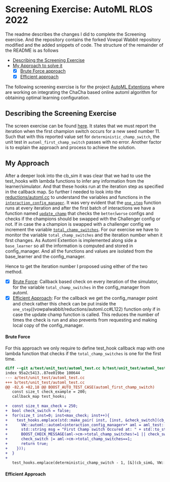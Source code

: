 # Screening Exercise: AutoML RLOS 2022

The readme describes the changes I did to complete the Screening exercise. And the repository contains the forked Vowpal Wabbit repository modified and the added snippets of code. The structure of the remainder of the README is as follows

- [Describing the Screening Exercise](#describing-the-screening-exercise)
- [My Approach to solve it](#my-approach)
    - [X] [Brute Force approach](#brute-force)
    - [X] [Efficient approach](#efficient-approach)

The following screening exercise is for the project [AutoML Extentions](https://vowpalwabbit.org/rlos/2022/projects#automl-extensions) where are working on integrating the ChaCha based online automl algorithm for obtaining optimal learning configuration.

## Describing the Screening Exercise

The screen exercise can be found [here](https://vowpalwabbit.org/rlos/2022/projects#screening-exercise). It states that we must report the iteration when the first champion switch occurs for a new seed number 11. Such that with this reported value set for `deterministic_champ_switch`, the unit test in `automl_first_champ_switch` passes with no error. Another factor is to explain the approach and process to achieve the solution.

## My Approach

After a deeper look into the cb_sim it was clear that we had to use the test_hooks with lambda functions to infer any information from the learner/simulator. And that these hooks run at the iteration step as specified in the callback map. So further I needed to look into the [reductions/automl.cc](vowpalwabbit/reductions/automl.cc) to understand the variables and functions in the [`interaction_config_manager`](vowpalwabbit/reductions/automl.cc#L154). It was very evident that the [`one_step`](vowpalwabbit/reductions/automl.cc#L122) function runs at every iteration and after the first batch of interactions we have a function named [`update_champ`](vowpalwabbit/reductions/automl.cc#L407) that checks the `better`/`worse` configs and checks if the champions should be swapped with the Challenger config or not. If in case the a champion is swapped with a challenger config we increment the variable [`total_champ_switches`](vowpalwabbit/reductions/automl.cc#L485). For our exercise we have to monitor the variable `total_champ_switches` and the iteration number when it first changes. As Automl Extention is implemented along side a `base_learner` so all the information is computed and stored in config_manager. And all the functions and values are isolated from the base_learner and the config_manager.

Hence to get the iteration number I proposed using either of the two method.
- [X] [Brute Force](#brute-force): Callback based check on every iteration of the simulator, for the variable `total_champ_switches` in the config_manager from automl.
- [X] [Efficient Approach](#efficient-approach): For the callback we get the config_manager point and check rather this check can be put inside the `one_step`((vowpalwabbit/reductions/automl.cc#L122) function only if in case the update champ function is called. This reduces the number of times the check is run and also prevents from requesting and making local copy of the config_manager.

#### Brute Force

For this approach we only require to define test_hook callback map with one lambda function that checks if the `total_champ_switches` is one for the first time.
```diff
diff --git a/test/unit_test/automl_test.cc b/test/unit_test/automl_test.cc
index 95a2c5413..87ee019be 100644
--- a/test/unit_test/automl_test.cc
+++ b/test/unit_test/automl_test.cc
@@ -82,6 +82,18 @@ BOOST_AUTO_TEST_CASE(automl_first_champ_switch)
   const size_t check_example = 200;
   callback_map test_hooks;
 
+  const size_t max_check = 250;
+  bool check_switch = false;
+  for(size_t inst=0; inst<max_check; inst++){
+    test_hooks.emplace(std::make_pair( inst, [inst, &check_switch](cb_sim&, VW::workspace& all, multi_ex&) {
+      VW::automl::automl<interaction_config_manager>* aml = aml_test::get_automl_data(all);
+      std::string msg = "First Champ switch Occured at: " + std::to_string((int) inst);
+      BOOST_CHECK_MESSAGE(aml->cm->total_champ_switches!=1 || check_switch, msg);
+      check_switch |= aml->cm->total_champ_switches==1;
+      return true;
+    }));
+  }
+  
   test_hooks.emplace(deterministic_champ_switch - 1, [&](cb_sim&, VW::workspace& all, multi_ex&)
```
#### Efficient Approach
